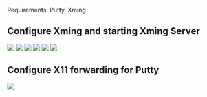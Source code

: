 Requirements: Putty, Xming

## Configure Xming and starting Xming Server
![](https://github.com/HenglinShi/CaffeInstallationScript/blob/master/xming1.png)
![](https://github.com/HenglinShi/CaffeInstallationScript/blob/master/XMING2.png)
![](https://github.com/HenglinShi/CaffeInstallationScript/blob/master/XMING3.png)
![](https://github.com/HenglinShi/CaffeInstallationScript/blob/master/XMING4.png)
![](https://github.com/HenglinShi/CaffeInstallationScript/blob/master/XMING5.png)
![](https://github.com/HenglinShi/CaffeInstallationScript/blob/master/XMING6.png)

## Configure X11 forwarding for Putty
![](https://github.com/HenglinShi/CaffeInstallationScript/blob/master/PUTTYX11.png)
